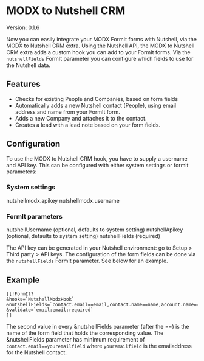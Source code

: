 # MODX to Nutshell CRM #

Version: 0.1.6

Now you can easily integrate your MODX FormIt forms with Nutshell, via the MODX to Nutshell CRM extra.
Using the Nutshell API, the MODX to Nutshell CRM extra adds a custom hook you can add to your FormIt forms.
Via the `nutshellFields` FormIt parameter you can configure which fields to use for the Nutshell data.


## Features ##
- Checks for existing People and Companies, based on form fields
- Automatically adds a new Nutshell contact (People), using email address and name from your FormIt form.
- Adds a new Company and attaches it to the contact.
- Creates a lead with a lead note based on your form fields.


## Configuration ##
To use the MODX to Nutshell CRM hook, you have to supply a username and API key. This can be configured with either system settings or formit parameters:

### System settings ###
nutshellmodx.apikey
nutshellmodx.username

### FormIt parameters ###
nutshellUsername (optional, defaults to system setting)
nutshellApikey (optional, defaults to system setting)
nutshellFields (required)

The API key can be generated in your Nutshell environment: go to Setup > Third party > API keys.
The configuration of the form fields can be done via the `nutshellFields` FormIt parameter. See below for an example.


## Example ##
```
[[!FormIt?
&hooks=`NutshellModxHook`
&nutshellFields=`contact.email==email,contact.name==name,account.name==company,lead.note==message`
&validate=`email:email:required`
]]
```

The second value in every &nutshellFields parameter (after the ==) is the name of the form field that holds the corresponding value.
The &nutshellFields parameter has minimum requirement of `contact.email==youremailfield` where `youremailfield` is the emailaddress for the Nutshell contact.